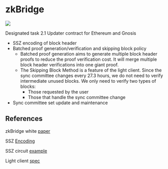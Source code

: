# zkBridge


![](https://zk-hacking.org/assets/img/zkbridge_layers.png?raw=true)


Designated task 2.1 Updater contract for Ethereum and Gnosis
- SSZ encoding of block header
- Batched proof generation/verification and skipping block policy
    - Batched proof generation aims to generate multiple block header proofs to
    reduce the proof verification cost. It will merge multiple block header verifications
    into one giant proof.
    - The Skipping Block Method is a feature of the light client. Since the sync
    committee changes every 27.3 hours, we do not need to verify intermediate
    unused blocks. We only need to verify two types of blocks:
        - Those requested by the user
        - Those that handle the sync committee change
- Sync committee set update and maintenance



## References
zkBridge white [paper](https://arxiv.org/pdf/2210.00264.pdf)

SSZ [Encoding](https://ethereum.org/en/developers/docs/data-structures-and-encoding/ssz/)

SSZ circuit [example](https://github.com/succinctlabs/eth-proof-of-consensus/blob/main/circuits/circuits/simple_serialize.circom)

Light client [spec](https://github.com/ethereum/consensus-specs/blob/dev/specs/altair/light-client/sync-protocol.md)

